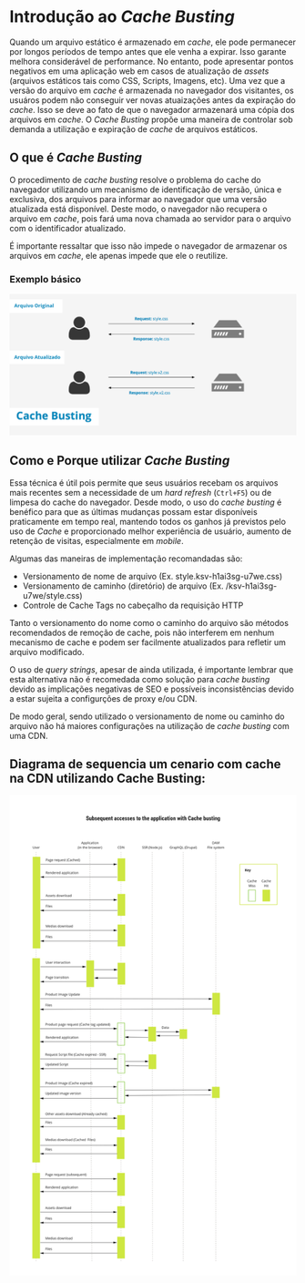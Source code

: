 # Introdução ao _Cache Busting_

Quando um arquivo estático é armazenado em _cache_, ele pode permanecer por longos períodos de tempo antes que ele venha a expirar. Isso garante melhora considerável de performance. No entanto, pode apresentar pontos negativos em uma aplicação web em casos de atualização de _assets_ (arquivos estáticos tais como CSS, Scripts, Imagens, etc). Uma vez que a versão do arquivo em _cache_ é armazenada no navegador dos visitantes, os usuáros podem não conseguir ver novas atuaizações antes da expiração do _cache_. Isso se deve ao fato de que o navegador armazenará uma cópia dos arquivos em _cache_. O _Cache Busting_ propõe uma maneira de controlar sob demanda a utilização e expiração de _cache_ de arquivos estáticos.

## O que é _Cache Busting_

O procedimento de _cache busting_ resolve o problema do cache do navegador utilizando um mecanismo de identificação de versão, única e exclusiva, dos arquivos para informar ao navegador que uma versão atualizada está disponível. Deste modo, o navegador não recupera o arquivo em _cache_, pois fará uma nova chamada ao servidor para o arquivo com o identificador atualizado. 

É importante ressaltar que isso não impede o navegador de armazenar os arquivos em _cache_, ele apenas impede que ele o reutilize. 

### Exemplo básico

![Cache Busting Example](assets/cache_busting.png)

## Como e Porque utilizar _Cache Busting_

Essa técnica é útil pois permite que seus usuários recebam os arquivos mais recentes sem a necessidade de um _hard refresh_ (`Ctrl+F5`) ou de limpesa do cache do navegador. Desde modo, o uso do _cache busting_ é benéfico para que as últimas mudanças possam estar disponíveis praticamente em tempo real, mantendo todos os ganhos já previstos pelo uso de _Cache_ e proporcionado melhor experiência de usuário, aumento de retenção de visitas, especialmente em _mobile_. 

Algumas das maneiras de implementação recomandadas são:

- Versionamento de nome de arquivo (Ex. style.ksv-h1ai3sg-u7we.css)
- Versionamento de caminho (diretório) de arquivo (Ex. /ksv-h1ai3sg-u7we/style.css)
- Controle de Cache Tags no cabeçalho da requisição HTTP

Tanto o versionamento do nome como o caminho do arquivo são métodos recomendados de remoção de cache, pois não interferem em nenhum mecanismo de cache e podem ser facilmente atualizados para refletir um arquivo modificado.

O uso de _query strings_, apesar de ainda utilizada, é importante lembrar que esta alternativa não é recomedada como solução para _cache busting_ devido as implicações negativas de SEO e possíveis inconsistências devido a estar sujeita a configurções de proxy e/ou CDN.

De modo geral, sendo utilizado o versionamento de nome ou caminho do arquivo não há maiores configurações na utilização de _cache busting_ com uma CDN.

## Diagrama de sequencia um cenario com cache na CDN utilizando Cache Busting:
![Cache Busting Sequence Flow](assets/cache-busting_sequence-flow.png)